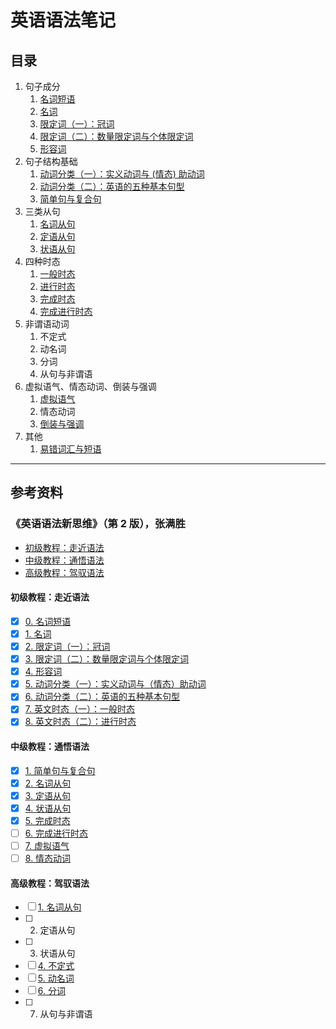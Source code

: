 # 英语语法笔记

## 目录

1. 句子成分
   1. [名词短语](noun_phrase.md)
   2. [名词](noun.md)
   3. [限定词（一）：冠词](determiner_article.md)
   4. [限定词（二）：数量限定词与个体限定词](determiner_quantifying_and_individual.md)
   5. [形容词](adjective.md)
2. 句子结构基础
   1. [动词分类（一）：实义动词与 (情态) 助动词](content_verbs_and_modal_auxiliary_verbs.md)
   2. [动词分类（二）：英语的五种基本句型](five_basic_sentence_patterns.md)
   3. [简单句与复合句](simple_and_complex_sentence.md)
3. 三类从句
   1. [名词从句](nominal_clause.md)
   2. [定语从句](attributive_clause.md)
   3. [状语从句](adverbial_clause.md)
4. 四种时态
   1. [一般时态](simple_tense.md)
   2. [进行时态](continuous_tense.md)
   3. [完成时态](perfect_tense.md)
   4. [完成进行时态](perfect_continuous_tense.md)
5. 非谓语动词
   1. 不定式
   2. 动名词
   3. 分词
   4. 从句与非谓语
6. 虚拟语气、情态动词、倒装与强调
   1. [虚拟语气](subjunctive_mood.md)
   2. 情态动词
   3. [倒装与强调](inverted_and_emphatic.md)
7. 其他
   1. [易错词汇与短语](words_and_phrases.md)

---

## 参考资料

### 《英语语法新思维》（第 2 版），张满胜

- [初级教程：走近语法](https://book.douban.com/subject/30701505/)
- [中级教程：通悟语法](https://book.douban.com/subject/30571037/)
- [高级教程：驾驭语法](https://book.douban.com/subject/30778541/)

#### 初级教程：走近语法

- [x] [0. 名词短语](noun_phrase.md)
- [x] [1. 名词](noun.md)
- [x] [2. 限定词（一）：冠词](determiner_article.md)
- [x] [3. 限定词（二）：数量限定词与个体限定词](determiner_quantifying_and_individual.md)
- [x] [4. 形容词](adjective.md)
- [x] [5. 动词分类（一）：实义动词与（情态）助动词](content_verbs_and_modal_auxiliary_verbs.md)
- [x] [6. 动词分类（二）：英语的五种基本句型](five_basic_sentence_patterns.md)
- [x] [7. 英文时态（一）：一般时态](simple_tense.md)
- [x] [8. 英文时态（二）：进行时态](continuous_tense.md)

#### 中级教程：通悟语法

- [x] [1. 简单句与复合句](simple_and_complex_sentence.md)
- [x] [2. 名词从句](nominal_clause.md)
- [x] [3. 定语从句](attributive_clause.md)
- [x] [4. 状语从句](adverbial_clause.md)
- [x] [5. 完成时态](perfect_tense.md)
- [ ] [6. 完成进行时态](perfect_continuous_tense.md)
- [ ] [7. 虚拟语气](subjunctive_mood.md)
- [ ] [8. 情态动词](modal_auxiliary_verbs.md)

#### 高级教程：驾驭语法

- [ ] [1. 名词从句](nominal_clause.md)
- [ ] 2. 定语从句
- [ ] 3. 状语从句
- [ ] [4. 不定式](infinitive.md)
- [ ] [5. 动名词](gerund.md)
- [ ] [6. 分词](participles.md)
- [ ] 7. 从句与非谓语
